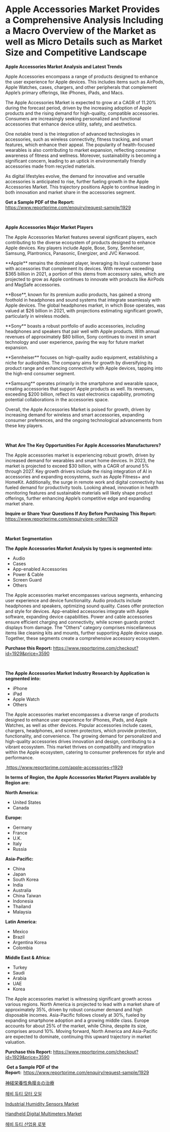 <p><h1>Apple Accessories Market Provides a Comprehensive Analysis Including a Macro Overview of the Market as well as Micro Details such as Market Size and Competitive Landscape</h1></p><p><strong>Apple Accessories Market Analysis and Latest Trends</strong></p>
<p><p>Apple Accessories encompass a range of products designed to enhance the user experience for Apple devices. This includes items such as AirPods, Apple Watches, cases, chargers, and other peripherals that complement Apple’s primary offerings, like iPhones, iPads, and Macs. </p><p>The Apple Accessories Market is expected to grow at a CAGR of 11.20% during the forecast period, driven by the increasing adoption of Apple products and the rising demand for high-quality, compatible accessories. Consumers are increasingly seeking personalized and functional accessories that enhance device utility, safety, and aesthetics. </p><p>One notable trend is the integration of advanced technologies in accessories, such as wireless connectivity, fitness tracking, and smart features, which enhance their appeal. The popularity of health-focused wearables is also contributing to market expansion, reflecting consumer awareness of fitness and wellness. Moreover, sustainability is becoming a significant concern, leading to an uptick in environmentally friendly accessories made from recycled materials. </p><p>As digital lifestyles evolve, the demand for innovative and versatile accessories is anticipated to rise, further fueling growth in the Apple Accessories Market. This trajectory positions Apple to continue leading in both innovation and market share in the accessories segment.</p></p>
<p><strong>Get a Sample PDF of the Report:&nbsp;</strong> <a href="https://www.reportprime.com/enquiry/request-sample/1929">https://www.reportprime.com/enquiry/request-sample/1929</a></p>
<p>&nbsp;</p>
<p><strong>Apple Accessories Major Market Players</strong></p>
<p><p>The Apple Accessories Market features several significant players, each contributing to the diverse ecosystem of products designed to enhance Apple devices. Key players include Apple, Bose, Sony, Sennheiser, Samsung, Plantronics, Panasonic, Energizer, and JVC Kenwood.</p><p>**Apple** remains the dominant player, leveraging its loyal customer base with accessories that complement its devices. With revenue exceeding $365 billion in 2021, a portion of this stems from accessory sales, which are projected to grow as Apple continues to innovate with products like AirPods and MagSafe accessories.</p><p>**Bose**, known for its premium audio products, has gained a strong foothold in headphones and sound systems that integrate seamlessly with Apple devices. The global headphones market, in which Bose operates, was valued at $26 billion in 2021, with projections estimating significant growth, particularly in wireless models.</p><p>**Sony** boasts a robust portfolio of audio accessories, including headphones and speakers that pair well with Apple products. With annual revenues of approximately $80 billion, Sony continues to invest in smart technology and user experience, paving the way for future market expansion.</p><p>**Sennheiser** focuses on high-quality audio equipment, establishing a niche for audiophiles. The company aims for growth by diversifying its product range and enhancing connectivity with Apple devices, tapping into the high-end consumer segment.</p><p>**Samsung** operates primarily in the smartphone and wearable space, creating accessories that support Apple products as well. Its revenues, exceeding $200 billion, reflect its vast electronics capability, promoting potential collaborations in the accessories space.</p><p>Overall, the Apple Accessories Market is poised for growth, driven by increasing demand for wireless and smart accessories, expanding consumer preferences, and the ongoing technological advancements from these key players.</p></p>
<p>&nbsp;</p>
<p><strong>What Are The Key Opportunities For Apple Accessories Manufacturers?</strong></p>
<p><p>The Apple accessories market is experiencing robust growth, driven by increased demand for wearables and smart home devices. In 2023, the market is projected to exceed $30 billion, with a CAGR of around 5% through 2027. Key growth drivers include the rising integration of AI in accessories and expanding ecosystems, such as Apple Fitness+ and HomeKit. Additionally, the surge in remote work and digital connectivity has fueled demand for productivity tools. Looking ahead, innovation in health monitoring features and sustainable materials will likely shape product offerings, further enhancing Apple’s competitive edge and expanding market share.</p></p>
<p><strong>Inquire or Share Your Questions If Any Before Purchasing This Report:</strong> <a href="https://www.reportprime.com/enquiry/pre-order/1929">https://www.reportprime.com/enquiry/pre-order/1929</a></p>
<p>&nbsp;</p>
<p><strong>Market Segmentation</strong></p>
<p><strong>The Apple Accessories Market Analysis by types is segmented into:</strong></p>
<p><ul><li>Audio</li><li>Cases</li><li>App-enabled Accessories</li><li>Power & Cable</li><li>Screen Guard</li><li>Others</li></ul></p>
<p><p>The Apple accessories market encompasses various segments, enhancing user experience and device functionality. Audio products include headphones and speakers, optimizing sound quality. Cases offer protection and style for devices. App-enabled accessories integrate with Apple software, expanding device capabilities. Power and cable accessories ensure efficient charging and connectivity, while screen guards protect displays from damage. The "Others" category comprises miscellaneous items like cleaning kits and mounts, further supporting Apple device usage. Together, these segments create a comprehensive accessory ecosystem.</p></p>
<p><strong>Purchase this Report:&nbsp;</strong><a href="https://www.reportprime.com/checkout?id=1929&price=3590">https://www.reportprime.com/checkout?id=1929&price=3590</a></p>
<p>&nbsp;</p>
<p><strong>The Apple Accessories Market Industry Research by Application is segmented into:</strong></p>
<p><ul><li>iPhone</li><li>iPad</li><li>Apple Watch</li><li>Others</li></ul></p>
<p><p>The Apple accessories market encompasses a diverse range of products designed to enhance user experience for iPhones, iPads, and Apple Watches, as well as other devices. Popular accessories include cases, chargers, headphones, and screen protectors, which provide protection, functionality, and convenience. The growing demand for personalized and high-quality accessories drives innovation and design, contributing to a vibrant ecosystem. This market thrives on compatibility and integration within the Apple ecosystem, catering to consumer preferences for style and performance.</p></p>
<p><a href="https://www.reportprime.com/apple-accessories-r1929">&nbsp;https://www.reportprime.com/apple-accessories-r1929</a></p>
<p><strong>In terms of Region, the Apple Accessories Market Players available by Region are:</strong></p>
<p>
    <p> <strong> North America: </strong>
        <ul>
            <li>United States</li>
            <li>Canada</li>
        </ul>
        </p> 
    <p> <strong> Europe: </strong>
        <ul>
            <li>Germany</li>
            <li>France</li>
            <li>U.K.</li>
            <li>Italy</li>
            <li>Russia</li>
        </ul>
        </p> 
    <p> <strong> Asia-Pacific: </strong>
        <ul>
            <li>China</li>
            <li>Japan</li>
            <li>South Korea</li>
            <li>India</li>
            <li>Australia</li>
            <li>China Taiwan</li>
            <li>Indonesia</li>
            <li>Thailand</li>
            <li>Malaysia</li>
        </ul>
        </p> 
    <p> <strong> Latin America: </strong>
        <ul>
            <li>Mexico</li>
            <li>Brazil</li>
            <li>Argentina Korea</li>
            <li>Colombia</li>
        </ul>
        </p> 
    <p> <strong> Middle East & Africa: </strong>
        <ul>
            <li>Turkey</li>
            <li>Saudi</li>
            <li>Arabia</li>
            <li>UAE</li>
            <li>Korea</li>
        </ul>
    </p>
    </p>
<p><p>The Apple accessories market is witnessing significant growth across various regions. North America is projected to lead with a market share of approximately 35%, driven by robust consumer demand and high disposable incomes. Asia-Pacific follows closely at 30%, fueled by expanding smartphone adoption and a growing middle class. Europe accounts for about 25% of the market, while China, despite its size, comprises around 10%. Moving forward, North America and Asia-Pacific are expected to dominate, continuing this upward trajectory in market valuation.</p></p>
<p><strong>Purchase this Report: </strong><a href="https://www.reportprime.com/checkout?id=1929&price=3590">https://www.reportprime.com/checkout?id=1929&price=3590</a></p>
<p>&nbsp;<strong>Get a Sample PDF of the Report:&nbsp;&nbsp;</strong><a href="https://www.reportprime.com/enquiry/request-sample/1929">https://www.reportprime.com/enquiry/request-sample/1929</a></p>
<p><strong></strong></p>
<p><p><a href="https://medium.com/@leroystapc/%E9%9D%A9%E6%96%B0%E3%81%AE%E6%9C%AA%E6%9D%A5-%E3%82%B0%E3%83%AD%E3%83%BC%E3%83%90%E3%83%AB%E7%A5%9E%E7%B5%8C%E6%A0%84%E9%A4%8A%E6%80%A7%E8%A7%92%E8%86%9C%E7%82%8E%E6%B2%BB%E7%99%82%E5%B8%82%E5%A0%B4%E3%81%AE%E6%88%90%E9%95%B7%E3%81%A8%E6%A9%9F%E4%BC%9A-2024-2031-8cd93cca3cbf">神経栄養性角膜炎の治療</a></p><p><a href="https://medium.com/@ejuynpri79/%EC%A4%91%EB%9F%89%EA%B8%89-%EB%AA%A8%ED%84%B0-%EC%98%A4%EC%9D%BC-%EC%8B%9C%EC%9E%A5-%EC%A0%90%EC%9C%A0%EC%9C%A8-%EB%B0%8F-%EC%83%88%EB%A1%9C%EC%9A%B4-%ED%8A%B8%EB%A0%8C%EB%93%9C-%EB%B6%84%EC%84%9D-%EC%9C%A0%ED%98%95-%EC%9A%A9%EB%8F%84-%EC%B5%9C%EC%A2%85-%EC%9A%A9%EB%8F%84%EC%97%90-%EB%94%B0%EB%A5%B8-2024%EB%85%84%EB%B6%80%ED%84%B0-2031%EB%85%84%EA%B9%8C%EC%A7%80%EC%9D%98-%EC%A0%84%EB%A7%9D-8fba876bf19c">헤비 듀티 모터 오일</a></p><p><a href="https://medium.com/@kimzemlak/industrial-humidity-sensors-market-research-report-exploring-market-size-and-revenue-analysis-for-3720730d425e">Industrial Humidity Sensors Market</a></p><p><a href="https://medium.com/@kimzemlak/insights-into-the-handheld-digital-multimeters-market-market-players-market-size-geographical-ecbda55038f0">Handheld Digital Multimeters Market</a></p><p><a href="https://medium.com/@ejuynpri79/%ED%98%81%EC%8B%A0%EC%9D%98-%EB%AF%B8%EB%9E%98-%EA%B8%80%EB%A1%9C%EB%B2%8C-%EC%A4%91%EB%9F%89%EA%B8%89-%EC%82%B0%EC%97%85-%EB%A1%9C%EB%B4%87-%EC%8B%9C%EC%9E%A5-%EC%84%B1%EC%9E%A5-%EB%B0%8F-%EA%B8%B0%ED%9A%8C-2024-2031-3b6303a5a78c">헤비 듀티 산업용 로봇</a></p></p>